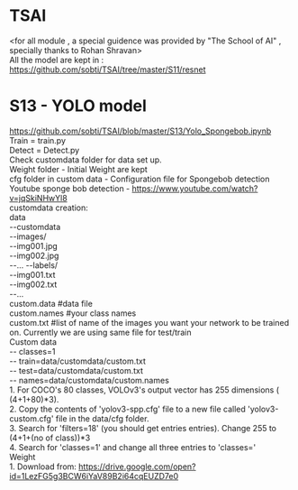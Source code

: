 # TSAI 
<for all module , a special guidence was provided by "The School of AI" , specially thanks to Rohan Shravan><br />
All the model are kept in : https://github.com/sobti/TSAI/tree/master/S11/resnet
# S13 - YOLO model 
https://github.com/sobti/TSAI/blob/master/S13/Yolo_Spongebob.ipynb </br>
Train = train.py <br/>
Detect = Detect.py <br/>
Check customdata folder for data set up. <br/>
Weight folder - Initial Weight are kept <br/> 
cfg folder in custom data - Configuration file for Spongebob detection  <br/>
Youtube sponge bob detection - https://www.youtube.com/watch?v=jqSkiNHwYl8 <br/>
customdata creation:<br/>
 data <br/>
  --customdata<br/>
    --images/<br/>
      --img001.jpg<br/>
      --img002.jpg<br/>
      --...
    --labels/<br/>
      --img001.txt<br/>
      --img002.txt<br/>
      --...<br/>
    custom.data #data file<br/>
    custom.names #your class names<br/>
    custom.txt #list of name of the images you want your network to be trained on. Currently we are using same file for test/train<br/>
    Custom data <br />
     -- classes=1<br />
     -- train=data/customdata/custom.txt<br />
     -- test=data/customdata/custom.txt <br />
     -- names=data/customdata/custom.names<br />
      1. For COCO's 80 classes, VOLOv3's output vector has 255 dimensions ( (4+1+80)*3). <br />
      2. Copy the contents of 'yolov3-spp.cfg' file to a new file called 'yolov3-custom.cfg' file in the data/cfg folder.<br />
      3. Search for 'filters=18' (you should get entries entries). Change 255 to  (4+1+(no of class))*3<br />
      4. Search for 'classes=1' and change all three entries to 'classes=<number of classs to predict>'<br />
      Weight<br />
      1. Download from: https://drive.google.com/open?id=1LezFG5g3BCW6iYaV89B2i64cqEUZD7e0
